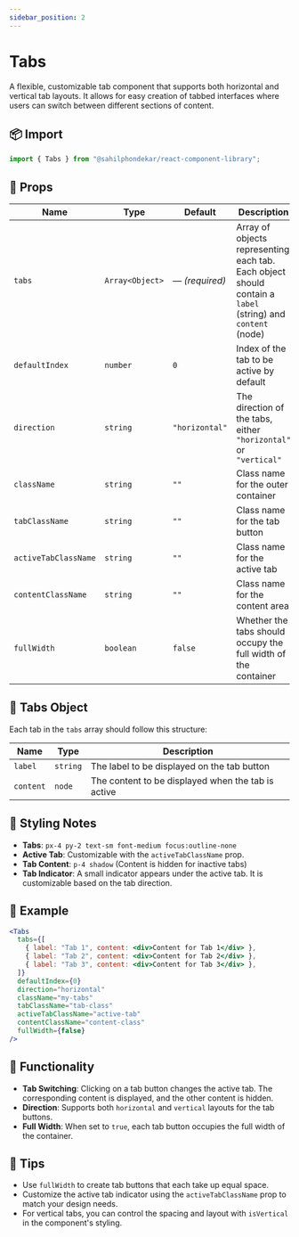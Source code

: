 ```yaml
---
sidebar_position: 2
---
```


# Tabs

A flexible, customizable tab component that supports both horizontal and vertical tab layouts. It allows for easy creation of tabbed interfaces where users can switch between different sections of content.

## 📦 Import

```js
import { Tabs } from "@sahilphondekar/react-component-library";
```

## 🧱 Props

| Name                   | Type                           | Default          | Description |
|------------------------|--------------------------------|------------------|-------------|
| `tabs`                  | `Array<Object>`                | — *(required)*   | Array of objects representing each tab. Each object should contain a `label` (string) and `content` (node) |
| `defaultIndex`          | `number`                       | `0`              | Index of the tab to be active by default |
| `direction`             | `string`                       | `"horizontal"`   | The direction of the tabs, either `"horizontal"` or `"vertical"` |
| `className`             | `string`                       | `""`             | Class name for the outer container |
| `tabClassName`          | `string`                       | `""`             | Class name for the tab button |
| `activeTabClassName`    | `string`                       | `""`             | Class name for the active tab |
| `contentClassName`      | `string`                       | `""`             | Class name for the content area |
| `fullWidth`             | `boolean`                      | `false`          | Whether the tabs should occupy the full width of the container |

## 🧩 Tabs Object

Each tab in the `tabs` array should follow this structure:

| Name        | Type              | Description |
|-------------|-------------------|-------------|
| `label`     | `string`          | The label to be displayed on the tab button |
| `content`   | `node`            | The content to be displayed when the tab is active |

## 🎨 Styling Notes

- **Tabs**: `px-4 py-2 text-sm font-medium focus:outline-none`
- **Active Tab**: Customizable with the `activeTabClassName` prop.
- **Tab Content**: `p-4 shadow` (Content is hidden for inactive tabs)
- **Tab Indicator**: A small indicator appears under the active tab. It is customizable based on the tab direction.

## 🧪 Example

```jsx
<Tabs
  tabs={[
    { label: "Tab 1", content: <div>Content for Tab 1</div> },
    { label: "Tab 2", content: <div>Content for Tab 2</div> },
    { label: "Tab 3", content: <div>Content for Tab 3</div> },
  ]}
  defaultIndex={0}
  direction="horizontal"
  className="my-tabs"
  tabClassName="tab-class"
  activeTabClassName="active-tab"
  contentClassName="content-class"
  fullWidth={false}
/>
```

## 🔄 Functionality

- **Tab Switching**: Clicking on a tab button changes the active tab. The corresponding content is displayed, and the other content is hidden.
- **Direction**: Supports both `horizontal` and `vertical` layouts for the tab buttons.
- **Full Width**: When set to `true`, each tab button occupies the full width of the container.

## 🧠 Tips

- Use `fullWidth` to create tab buttons that each take up equal space.
- Customize the active tab indicator using the `activeTabClassName` prop to match your design needs.
- For vertical tabs, you can control the spacing and layout with `isVertical` in the component's styling.
